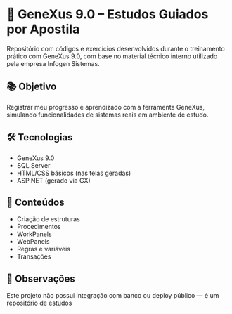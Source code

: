 # 📘 GeneXus 9.0 – Estudos Guiados por Apostila

Repositório com códigos e exercícios desenvolvidos durante o treinamento prático com GeneXus 9.0, com base no material técnico interno utilizado pela empresa Infogen Sistemas.

## 📚 Objetivo

Registrar meu progresso e aprendizado com a ferramenta GeneXus, simulando funcionalidades de sistemas reais em ambiente de estudo.

## 🛠️ Tecnologias

- GeneXus 9.0
- SQL Server
- HTML/CSS básicos (nas telas geradas)
- ASP.NET (gerado via GX)

## 📄 Conteúdos

- Criação de estruturas
- Procedimentos
- WorkPanels
- WebPanels
- Regras e variáveis
- Transações

## 📌 Observações

Este projeto não possui integração com banco ou deploy público — é um repositório de estudos
